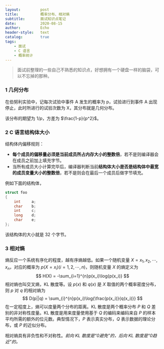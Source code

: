 ```yaml
---
layout:         post
title:          概率分布、相对熵
subtitle:       面试知识点笔记
date:           2020-08-15
author:         Echo
header-style:   text
catalog:        true
tags: 
    - 面试
    - C 语言
    - 概率统计
---
```


> 面试前整理的一些自己不熟悉的知识点，好想拥有一个硬盘一样的脑袋，可以不忘掉的那种。

### 1 几何分布

在伯努利实验中，记每次试验中事件 A 发生的概率为 p，试验进行到事件 A 出现停止，此时所进行的试验次数为 X，其分布就是几何分布。

该分布的期望为 $1/p$，方差为 $\frac{1-p}{p^2}$。

### 2 C 语言结构体大小

结构体内偏移规则：

* **每个成员的偏移量必须是当前成员所占内存大小的整数倍**，若不是则编译器会在成员之前加上填充字节。
* 当所有成员大小计算完毕后，编译器判断当前**结构体大小是否是结构体中最宽的成员变量大小的整数倍**，若不是则会在最后一个成员后做字节填充。

例如下面的结构体，

```C++
struct foo
{
    int		a;
    char	b;
    int		c;
    long	d;
    char	e;
};
```

该结构体的大小就是 32 个字节。

### 3 相对熵

熵反应一个系统有序化的程度，越有序熵越低。如果一个随机变量 $X = {x_1, x_2, \cdots, x_n}$，对应的概率为 $p(X = x_i) (i = 1, 2, \cdots, n)$，则随机变量 $X$ 的熵定义为
$$
H(X) = -\sum_{i=1}^{n}p(x_i)\log{p(x_i)}
$$
相对熵也叫交叉熵，KL 散度等。设 $p(x)$ 和 $q(x)$ 是 $X$ 取值的两个概率密度分布，则 $p$ 对 $q$ 的相对熵为
$$
D(p||q) = \sum_{i}^{n}p(x_i)\log{\frac{p(x_i)}{q(x_i)}}
$$
在一定程度上，熵可以度量两个分布的距离。KL 散度是两个概率分布 $P$ 和 $Q$ 差别的非对称性度量。KL 散度是用来度量使用基于 $Q$ 的编码来编码来自 $P$ 的样本平均所需的额外的位元数。典型情况下，$P$ 表示真实分布，$Q$ 表示数据的理论分布，或 $P$ 的近似分布。

相对熵具有非负性和不对称性。*前向 KL 散度是“0避免”的，后向 KL 散度是“0趋近”的。*

